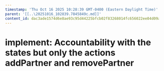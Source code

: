 ```yaml
---
timestamp: 'Thu Oct 16 2025 10:28:39 GMT-0400 (Eastern Daylight Time)'
parent: '[[..\20251016_102839.7845849c.md]]'
content_id: dac3ade1574d6e8ae93c95d44225bfcb02f83268014fc656022ee04d09ad5b64
---
```


# implement: Accountability with the states but only the actions addPartner and removePartner
